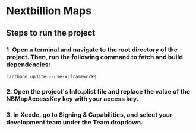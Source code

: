 # Nextbillion Maps

## Steps to run the project


### 1. Open a terminal and navigate to the root directory of the project. Then, run the following command to fetch and build dependencies:
```
carthage update --use-xcframeworks
```
### 2. Open the project's Info.plist file and replace the value of the NBMapAccessKey key with your access key.

### 3. In Xcode, go to Signing & Capabilities, and select your development team under the Team dropdown.
